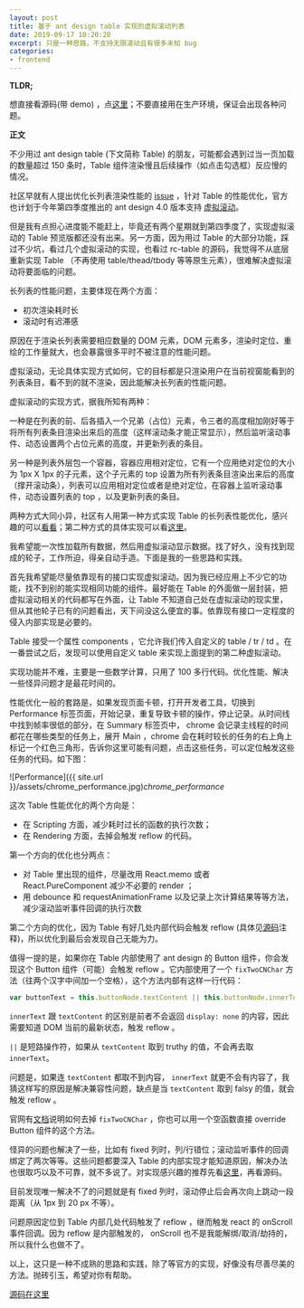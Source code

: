 ```yaml
---
layout: post
title: 基于 ant design table 实现的虚拟滚动列表
date: 2019-09-17 10:20:28
excerpt: 只是一种思路，不支持无限滚动且有很多未知 bug
categories: 
- frontend
---
```


**TLDR;**

想直接看源码(带 demo) ，点[这里](https://github.com/yiyizym/infinite_table)；不要直接用在生产环境，保证会出现各种问题。

**正文**

不少用过 ant design table (下文简称 Table) 的朋友，可能都会遇到过当一页加载的数量超过 150 条时，Table 组件渲染慢且后续操作（如点击勾选框）反应慢的情况。

社区早就有人提出优化长列表渲染性能的 [issue](https://github.com/ant-design/ant-design/issues/3789) ，针对 Table 的性能优化，官方也计划于今年第四季度推出的 ant design 4.0 版本支持 [虚拟滚动](https://github.com/ant-design/ant-design/issues/16911)。

但是我有点担心进度能不能赶上，毕竟还有两个星期就到第四季度了，实现虚拟滚动的 Table 预览版都还没有出来。另一方面，因为用过 Table 的大部分功能，踩过不少坑，看过几个虚拟滚动的实现，也看过 rc-table 的源码，我觉得不从底层重新实现 Table （不再使用 table/thead/tbody 等等原生元素），很难解决虚拟滚动将要面临的问题。

长列表的性能问题，主要体现在两个方面：

- 初次渲染耗时长
- 滚动时有迟滞感

原因在于渲染长列表需要相应数量的 DOM 元素，DOM 元素多，渲染时定位、重绘的工作量就大，也会暴露很多平时不被注意的性能问题。

虚拟滚动，无论具体实现方式如何，它的目标都是只渲染用户在当前视窗能看到的列表条目，看不到的就不渲染，因此能解决长列表的性能问题。

虚拟滚动的实现方式，据我所知有两种：

一种是在列表的前、后各插入一个兄弟（占位）元素，令三者的高度相加刚好等于将所有列表条目渲染出来后的高度（这样滚动条才能正常显示），然后监听滚动事件、动态设置两个占位元素的高度，并更新列表的条目。

另一种是列表外层包一个容器，容器应用相对定位，它有一个应用绝对定位的大小为 1px X 1px 的子元素，这个子元素的 top 设置为所有列表条目渲染出来后的高度（撑开滚动条），列表可以应用相对定位或者是绝对定位，在容器上监听滚动事件，动态设置列表的 top ，以及更新列表的条目。

两种方式大同小异，社区有人用第一种方式实现 Table 的长列表性能优化，感兴趣的可以[看看](https://github.com/ctq123/ant-virtual-table/)；第二种方式的具体实现可以看[这里](https://developers.google.com/web/updates/2016/07/infinite-scroller)。

我希望能一次性加载所有数据，然后用虚拟滚动显示数据。找了好久，没有找到现成的轮子，工作所迫，得亲自动手造。下面是我的一些思路和实践。

首先我希望能尽量依靠现有的接口实现虚拟滚动。因为我已经应用上不少它的功能，找不到别的能实现相同功能的组件。最好能在 Table 的外面做一层封装，把虚拟滚动相关的代码都写在外面，让 Table 不知道自己处在虚拟滚动的现实里，但从其他轮子已有的问题看出，天下间没这么便宜的事。依靠现有接口一定程度的侵入内部实现是必要的。

Table 接受一个属性 components ，它允许我们传入自定义的 table / tr / td 。在一番尝试之后，发现可以使用自定义 table 来实现上面提到的第二种虚拟滚动。

实现功能并不难，主要是一些数学计算，只用了 100 多行代码。优化性能、解决一些怪异问题才是最花时间的。

性能优化一般的套路是，如果发现页面卡顿，打开开发者工具，切换到 Performance 标签页面，开始记录，重复导致卡顿的操作，停止记录。从时间线中找到帧率很低的部分，在 Summary 标签页中， chrome 会记录主线程的时间都花在哪些类型的任务上，展开 Main ，chrome 会在耗时较长的任务的右上角上标记一个红色三角形，告诉你这里可能有问题，点击这些任务，可以定位触发这些任务的代码。如下图：

![Performance]({{ site.url }}/assets/chrome_performance.jpg)*chrome_performance*

这次 Table 性能优化的两个方向是：

- 在 Scripting 方面，减少耗时过长的函数的执行次数；
- 在 Rendering 方面，去掉会触发 reflow 的代码。

第一个方向的优化也分两点：

- 对 Table 里出现的组件，尽量改用 React.memo 或者 React.PureComponent 减少不必要的 render ；
- 用 debounce 和 requestAnimationFrame 以及记录上次计算结果等等方法，减少滚动监听事件回调的执行次数

第二个方向的优化，因为 Table 有好几处内部代码会触发 reflow (具体见[源码](https://github.com/yiyizym/infinite_table)注释)，所以优化到最后会发现自己无能为力。

值得一提的是，如果你在 Table 内部使用了 ant design 的 Button 组件，你会发现这个 Button 组件（可能）会触发 reflow 。它内部使用了一个 `fixTwoCNChar` 方法（往两个汉字中间加一个空格），这个方法内部有这样一行代码：

```javascript
var buttonText = this.buttonNode.textContent || this.buttonNode.innerText;
```

`innerText` 跟 `textContent` 的区别是前者不会返回 `display: none` 的内容，因此需要知道 DOM 当前的最新状态，触发 reflow 。

`||` 是短路操作符，如果从 `textContent` 取到 truthy 的值，不会再去取 `innerText`。

问题是，如果连 `textContent` 都取不到内容， `innerText` 就更不会有内容了，我猜这样写的原因是解决兼容性问题，缺点是当 `textContent` 取到 falsy 的值，就会触发 reflow 。

官网有[文档](https://ant.design/components/button-cn/#如何移除两个汉字之间的空格？)说明如何去掉 `fixTwoCNChar` ，你也可以用一个空函数直接 override Button 组件的这个方法。

怪异的问题也解决了一些，比如有 fixed 列时，列/行错位；滚动监听事件的回调绑定了两次等等。这些问题都要深入 Table 的内部实现才能知道原因，解决办法也很取巧以及不可靠，就不多说了。对实现感兴趣的推荐先看[这里](https://juejin.im/post/5d593f1ef265da03ae7873b5)，再看源码。

目前发现唯一解决不了的问题就是有 fixed 列时，滚动停止后会再次向上跳动一段距离（从 1px 到 20 px 不等）。

问题原因定位到 Table 内部几处代码触发了 reflow ，继而触发 react 的 onScroll 事件回调。因为 reflow 是内部触发的， onScroll 也不是我能解绑/取消/劫持的，所以我什么也做不了。

以上，这只是一种不成熟的思路和实践，除了等官方的实现，好像没有尽善尽美的方法。抛砖引玉，希望对你有帮助。

[源码在这里](https://github.com/yiyizym/infinite_table)